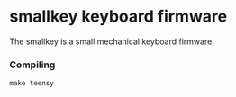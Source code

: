 # smallkey keyboard firmware

The smallkey is a small mechanical keyboard firmware

### Compiling

```
make teensy
```

